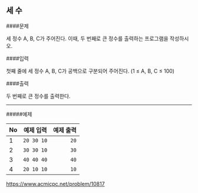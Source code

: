 세 수
----------

####문제

세 정수 A, B, C가 주어진다. 이때, 두 번째로 큰 정수를 출력하는 프로그램을 작성하시오.

####입력

첫째 줄에 세 정수 A, B, C가 공백으로 구분되어 주어진다. (1 ≤ A, B, C ≤ 100) 

####출력

두 번째로 큰 정수를 출력한다.

***
#####예제

| No | 예제 입력 | 예제 출력 |
|---|:---:|---:|
| 1 | ```20 30 10``` | ```20``` |
| 2 | ```30 30 10``` | ```30``` |
| 3 | ```40 40 40``` | ```40``` |
| 4 | ```20 10 10``` | ```10``` |

<https://www.acmicpc.net/problem/10817>
